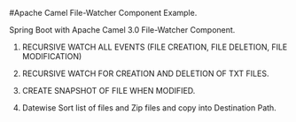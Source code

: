 #Apache Camel File-Watcher Component Example.

Spring Boot with Apache Camel 3.0 File-Watcher Component.

1. RECURSIVE WATCH ALL EVENTS (FILE CREATION, FILE DELETION, FILE MODIFICATION)

2. RECURSIVE WATCH FOR CREATION AND DELETION OF TXT FILES.

3. CREATE SNAPSHOT OF FILE WHEN MODIFIED.

4. Datewise Sort list of files and Zip files and copy into Destination Path. 
